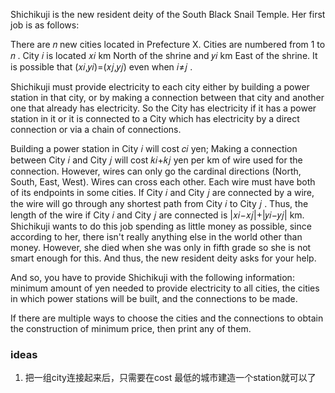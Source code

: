 Shichikuji is the new resident deity of the South Black Snail Temple. Her first job is as follows:

There are 𝑛
 new cities located in Prefecture X. Cities are numbered from 1
 to 𝑛
. City 𝑖
 is located 𝑥𝑖
 km North of the shrine and 𝑦𝑖
 km East of the shrine. It is possible that (𝑥𝑖,𝑦𝑖)=(𝑥𝑗,𝑦𝑗)
 even when 𝑖≠𝑗
.

Shichikuji must provide electricity to each city either by building a power station in that city, or by making a connection between that city and another one that already has electricity. So the City has electricity if it has a power station in it or it is connected to a City which has electricity by a direct connection or via a chain of connections.

Building a power station in City 𝑖
 will cost 𝑐𝑖
 yen;
Making a connection between City 𝑖
 and City 𝑗
 will cost 𝑘𝑖+𝑘𝑗
 yen per km of wire used for the connection. However, wires can only go the cardinal directions (North, South, East, West). Wires can cross each other. Each wire must have both of its endpoints in some cities. If City 𝑖
 and City 𝑗
 are connected by a wire, the wire will go through any shortest path from City 𝑖
 to City 𝑗
. Thus, the length of the wire if City 𝑖
 and City 𝑗
 are connected is |𝑥𝑖−𝑥𝑗|+|𝑦𝑖−𝑦𝑗|
 km.
Shichikuji wants to do this job spending as little money as possible, since according to her, there isn't really anything else in the world other than money. However, she died when she was only in fifth grade so she is not smart enough for this. And thus, the new resident deity asks for your help.

And so, you have to provide Shichikuji with the following information: minimum amount of yen needed to provide electricity to all cities, the cities in which power stations will be built, and the connections to be made.

If there are multiple ways to choose the cities and the connections to obtain the construction of minimum price, then print any of them.


### ideas
1. 把一组city连接起来后，只需要在cost 最低的城市建造一个station就可以了